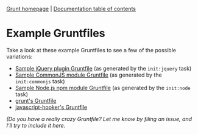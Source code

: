 [Grunt homepage](http://gruntjs.com/) | [Documentation table of contents](toc.md)

# Example Gruntfiles

Take a look at these example Gruntfiles to see a few of the possible variations:

* [Sample jQuery plugin Gruntfile](https://github.com/gruntjs/grunt-init-jquery-sample/blob/master/Gruntfile.js) (as generated by the `init:jquery` task)
* [Sample CommonJS module Gruntfile](https://github.com/gruntjs/grunt-init-commonjs-sample/blob/master/Gruntfile.js) (as generated by the `init:commonjs` task)
* [Sample Node.js npm module Gruntfile](https://github.com/gruntjs/grunt-init-node-sample/blob/master/Gruntfile.js) (as generated by the `init:node` task)
* [grunt's Gruntfile](../Gruntfile.js)
* [javascript-hooker's Gruntfile](https://github.com/cowboy/javascript-hooker/blob/master/Gruntfile.js)

_(Do you have a really crazy Gruntfile? Let me know by filing an issue, and I'll try to include it here._
